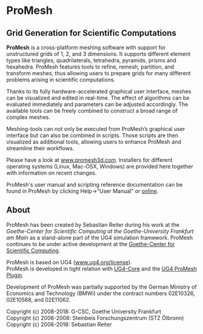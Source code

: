 # ProMesh #
## Grid Generation for Scientific Computations ##

**ProMesh** is a cross-platform meshing software with support for
unstructured grids of 1, 2, and 3 dimensions. It supports different element
types like triangles, quadrilaterals, tetrahedra, pyramids, prisms and hexahedra.
ProMesh features tools to refine, remesh, partition, and transform meshes,
thus allowing users to prepare grids for many different problems arising in
scientific computations.

Thanks to its fully hardware-accelerated graphical user interface, meshes can be
visualized and edited in real-time. The effect of algorithms can be evaluated
immediately and parameters can be adjusted accordingly. The available tools can
be freely combined to construct a broad range of complex meshes.

Meshing-tools can not only be executed from ProMesh’s graphical user interface
but can also be combined in scripts. Those scripts are then visualized as
additional tools, allowing users to enhance ProMesh and streamline their workflows.

Please have a look at www.promesh3d.com. Installers for different operating systems
(Linux, Mac-OSX, Windows) are provided here together with information on recent changes.

ProMesh's user manual and scripting reference documentation can be found in ProMesh by clicking Help->"User Manual" or [online](http://sreiter.github.io/ProMesh/).

## About ##
ProMesh has been created by Sebastian Reiter during his work at the
*Goethe-Center for Scientific Computing at the Goethe-University Frankfurt am Main*
as a stand-alone part of the UG4 simulation framework.
ProMesh continues to be under active development at the
[Goethe-Center for Scientific Computing](http://gcsc.uni-frankfurt.de/simulation-and-modelling).

ProMesh is based on UG4 (www.ug4.org/license).<br>
ProMesh is developed in tight relation with [UG4-Core](https://github.com/UG4/ugcore) and the [UG4 ProMesh Plugin](https://github.com/UG4/plugin_ProMesh).

Development of ProMesh was partially supported by the
German Ministry of Economics and Technology (BMWi) under the contract numbers
02E10326, 02E10568, and 02E11062.

Copyright (c) 2008-2018:  G-CSC, Goethe University Frankfurt<br>
Copyright (c) 2006-2008:  Steinbeis Forschungszentrum (STZ Ölbronn)<br>
Copyright (c) 2006-2018:  Sebastian Reiter
